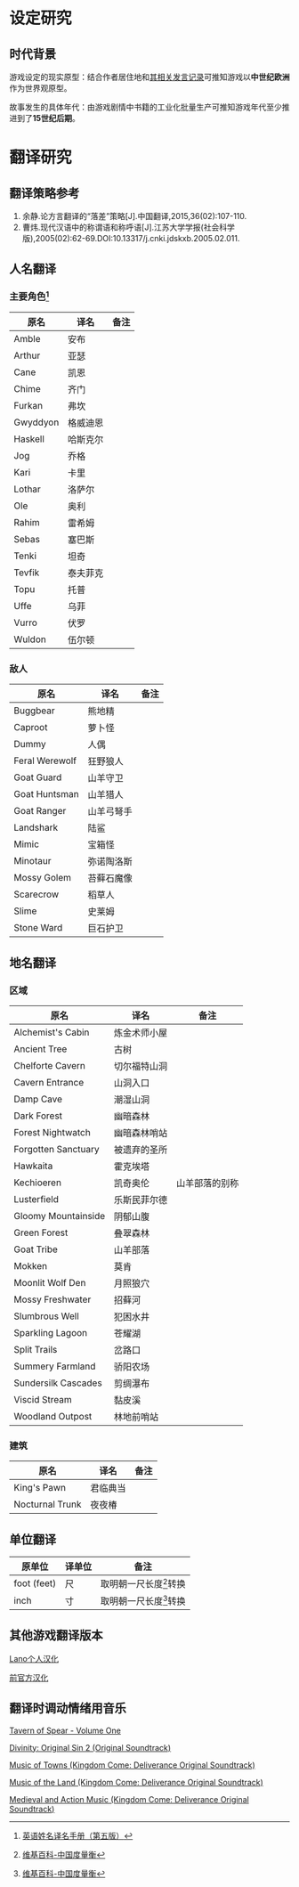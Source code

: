 # 设定研究

## 时代背景

游戏设定的现实原型：结合作者居住地和[其相关发言记录](https://discord.com/channels/981511623766331473/981984164347805716/999854144284282880)可推知游戏以**中世纪欧洲**作为世界观原型。

故事发生的具体年代：由游戏剧情中书籍的工业化批量生产可推知游戏年代至少推进到了**15世纪后期**。



# 翻译研究

## 翻译策略参考

1. 余静.论方言翻译的“落差”策略[J].中国翻译,2015,36(02):107-110.
2. 曹炜.现代汉语中的称谓语和称呼语[J].江苏大学学报(社会科学版),2005(02):62-69.DOI:10.13317/j.cnki.jdskxb.2005.02.011.


## 人名翻译

### 主要角色[^1]

原名 | 译名 | 备注
--- | --- | ---
Amble | 安布 | 
Arthur | 亚瑟 | 
Cane | 凯恩 | 
Chime | 齐门 | 
Furkan | 弗坎 | 
Gwyddyon | 格威迪恩 | 
Haskell | 哈斯克尔 | 
Jog | 乔格 | 
Kari | 卡里 | 
Lothar | 洛萨尔 | 
Ole | 奥利 | 
Rahim | 雷希姆 | 
Sebas | 塞巴斯 | 
Tenki | 坦奇 | 
Tevfik | 泰夫菲克 | 
Topu | 托普 | 
Uffe | 乌菲 | 
Vurro | 伏罗 | 
Wuldon | 伍尔顿 | 

### 敌人

原名 | 译名 | 备注
--- | --- | ---
Buggbear | 熊地精 | 
Caproot | 萝卜怪 | 
Dummy | 人偶 | 
Feral Werewolf | 狂野狼人 | 
Goat Guard | 山羊守卫 | 
Goat Huntsman | 山羊猎人 | 
Goat Ranger | 山羊弓弩手 | 
Landshark | 陆鲨 | 
Mimic | 宝箱怪 | 
Minotaur | 弥诺陶洛斯 | 
Mossy Golem | 苔藓石魔像 | 
Scarecrow | 稻草人 | 
Slime | 史莱姆 | 
Stone Ward | 巨石护卫 | 


## 地名翻译

### 区域

原名 | 译名 | 备注
--- | --- | ---
Alchemist's Cabin | 炼金术师小屋 | 
Ancient Tree | 古树 | 
Chelforte Cavern | 切尔福特山洞 | 
Cavern Entrance | 山洞入口 | 
Damp Cave | 潮湿山洞 | 
Dark Forest | 幽暗森林 | 
Forest Nightwatch | 幽暗森林哨站 | 
Forgotten Sanctuary | 被遗弃的圣所 | 
Hawkaita | 霍克埃塔 | 
Kechioeren | 凯奇奥伦 | 山羊部落的别称
Lusterfield | 乐斯民菲尔德 | 
Gloomy Mountainside | 阴郁山腹 | 
Green Forest | 叠翠森林 | 
Goat Tribe | 山羊部落 | 
Mokken | 莫肯 | 
Moonlit Wolf Den | 月照狼穴 | 
Mossy Freshwater | 招藓河 | 
Slumbrous Well | 犯困水井 | 
Sparkling Lagoon | 苍耀湖 | 
Split Trails | 岔路口 | 
Summery Farmland | 骄阳农场 | 
Sundersilk Cascades | 剪绸瀑布 | 
Viscid Stream | 黏皮溪 | 
Woodland Outpost | 林地前哨站 | 

### 建筑

原名 | 译名 | 备注
--- | --- | ---
King's Pawn | 君临典当 | 
Nocturnal Trunk | 夜夜椿 | 


## 单位翻译

原单位 | 译单位 | 备注
--- | --- | ---
foot (feet) | 尺 | 取明朝一尺长度[^2]转换
inch | 寸 | 取明朝一尺长度[^2]转换


## 其他游戏翻译版本

[Lano个人汉化](https://www.gamemale.com/forum.php?mod=viewthread&tid=99072)

[前官方汉化](https://tieba.baidu.com/p/7998972608)


## 翻译时调动情绪用音乐

[Tavern of Spear - Volume One](https://kindwyrm.bandcamp.com/album/tavern-of-spear-volume-one)

[Divinity: Original Sin 2 (Original Soundtrack)](https://open.spotify.com/album/54geghZhUleSbVnZEWE8Kx?si=n1GgWXT3S42_kZjWYrpTVg)

[Music of Towns (Kingdom Come: Deliverance Original Soundtrack)](https://open.spotify.com/album/4OBGHYM5e9BjeN1pCW0tXt?si=Cjztq0BtTOixGOQ4UpcWeQ)

[Music of the Land (Kingdom Come: Deliverance Original Soundtrack)](https://open.spotify.com/album/74lJQsk09eEXsrAqpdnOXo)

[Medieval and Action Music (Kingdom Come: Deliverance Original Soundtrack)](https://open.spotify.com/album/56mleWq37nn2zyoQFlaS65?si=SZoIMxcdRL-ZsXjXqzQhSA)



[^1]: [英语姓名译名手册（第五版）](https://www.cp.com.cn/book/d04f0003-3.html)
[^2]: [维基百科-中国度量衡](https://zh.wikipedia.org/wiki/%E4%B8%AD%E5%9C%8B%E5%BA%A6%E9%87%8F%E8%A1%A1)
